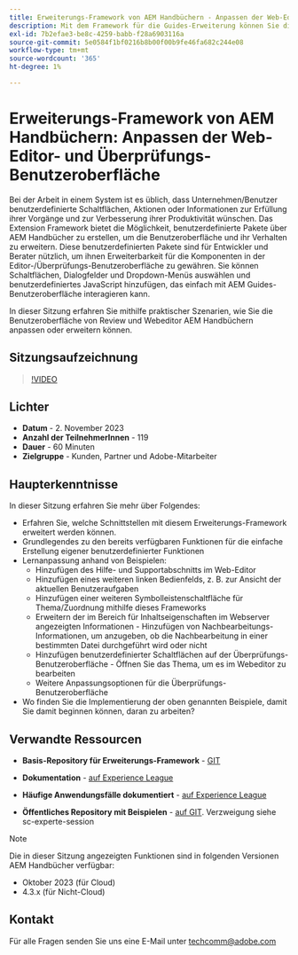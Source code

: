 ```yaml
---
title: Erweiterungs-Framework von AEM Handbüchern - Anpassen der Web-Editor- und Überprüfungs-Benutzeroberfläche
description: Mit dem Framework für die Guides-Erweiterung können Sie die gewünschten Abschnitte der Review-Benutzeroberfläche oder des Web-Editors anpassen, indem Sie einfach zu aktualisierende JSON-, CSS- und JavaScript-Dateien verwenden.
exl-id: 7b2efae3-be8c-4259-babb-f28a6903116a
source-git-commit: 5e0584f1bf0216b8b00f00b9fe46fa682c244e08
workflow-type: tm+mt
source-wordcount: '365'
ht-degree: 1%

---
```


# Erweiterungs-Framework von AEM Handbüchern: Anpassen der Web-Editor- und Überprüfungs-Benutzeroberfläche

Bei der Arbeit in einem System ist es üblich, dass Unternehmen/Benutzer benutzerdefinierte Schaltflächen, Aktionen oder Informationen zur Erfüllung ihrer Vorgänge und zur Verbesserung ihrer Produktivität wünschen. Das Extension Framework bietet die Möglichkeit, benutzerdefinierte Pakete über AEM Handbücher zu erstellen, um die Benutzeroberfläche und ihr Verhalten zu erweitern. Diese benutzerdefinierten Pakete sind für Entwickler und Berater nützlich, um ihnen Erweiterbarkeit für die Komponenten in der Editor-/Überprüfungs-Benutzeroberfläche zu gewähren. Sie können Schaltflächen, Dialogfelder und Dropdown-Menüs auswählen und benutzerdefiniertes JavaScript hinzufügen, das einfach mit AEM Guides-Benutzeroberfläche interagieren kann.

In dieser Sitzung erfahren Sie mithilfe praktischer Szenarien, wie Sie die Benutzeroberfläche von Review und Webeditor AEM Handbüchern anpassen oder erweitern können.

## Sitzungsaufzeichnung

>[!VIDEO](https://video.tv.adobe.com/v/3425476/review-ui-customization-guides-extension-framework-web-editor)

## Lichter

- **Datum** - 2. November 2023
- **Anzahl der TeilnehmerInnen** - 119
- **Dauer** - 60 Minuten
- **Zielgruppe** - Kunden, Partner und Adobe-Mitarbeiter

## Haupterkenntnisse

In dieser Sitzung erfahren Sie mehr über Folgendes:
- Erfahren Sie, welche Schnittstellen mit diesem Erweiterungs-Framework erweitert werden können.
- Grundlegendes zu den bereits verfügbaren Funktionen für die einfache Erstellung eigener benutzerdefinierter Funktionen
- Lernanpassung anhand von Beispielen:
   - Hinzufügen des Hilfe- und Supportabschnitts im Web-Editor
   - Hinzufügen eines weiteren linken Bedienfelds, z. B. zur Ansicht der aktuellen Benutzeraufgaben
   - Hinzufügen einer weiteren Symbolleistenschaltfläche für Thema/Zuordnung mithilfe dieses Frameworks
   - Erweitern der im Bereich für Inhaltseigenschaften im Webserver angezeigten Informationen - Hinzufügen von Nachbearbeitungs-Informationen, um anzugeben, ob die Nachbearbeitung in einer bestimmten Datei durchgeführt wird oder nicht
   - Hinzufügen benutzerdefinierter Schaltflächen auf der Überprüfungs-Benutzeroberfläche - Öffnen Sie das Thema, um es im Webeditor zu bearbeiten
   - Weitere Anpassungsoptionen für die Überprüfungs-Benutzeroberfläche
- Wo finden Sie die Implementierung der oben genannten Beispiele, damit Sie damit beginnen können, daran zu arbeiten?


## Verwandte Ressourcen

- **Basis-Repository für Erweiterungs-Framework** - [GIT](https://github.com/adobe/guides-extension/tree/main)

- **Dokumentation** - [auf Experience League](https://guides-extension.vercel.app/docs/aem_guides_framework/basic_customisation)

- **Häufige Anwendungsfälle dokumentiert** - [auf Experience League](https://guides-extension.vercel.app/docs/aem_guides_framework/basic_customisation)

- **Öffentliches Repository mit Beispielen** - [auf GIT](https://github.com/adobe/guides-extension/tree/sc-expert-session). Verzweigung siehe sc-experte-session


>[!NOTE]
>
> Die in dieser Sitzung angezeigten Funktionen sind in folgenden Versionen AEM Handbücher verfügbar:
> - Oktober 2023 (für Cloud)
> - 4.3.x (für Nicht-Cloud)



## Kontakt

Für alle Fragen senden Sie uns eine E-Mail unter <techcomm@adobe.com>
